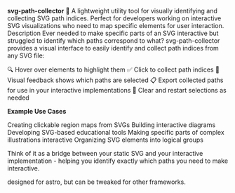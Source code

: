 **svg-path-collector** 
🎯 A lightweight utility tool for visually identifying and collecting SVG path indices. Perfect for developers working on interactive SVG visualizations who need to map specific elements for user interaction.
Description
Ever needed to make specific parts of an SVG interactive but struggled to identify which paths correspond to what? svg-path-collector provides a visual interface to easily identify and collect path indices from any SVG file:

🔍 Hover over elements to highlight them
✅ Click to collect path indices
🎨 Visual feedback shows which paths are selected
📋 Export collected paths for use in your interactive implementations
🔄 Clear and restart selections as needed

**Example Use Cases**

Creating clickable region maps from SVGs
Building interactive diagrams
Developing SVG-based educational tools
Making specific parts of complex illustrations interactive
Organizing SVG elements into logical groups

Think of it as a bridge between your static SVG and your interactive implementation - helping you identify exactly which paths you need to make interactive.

designed for astro, but can be tweaked for other frameworks.
